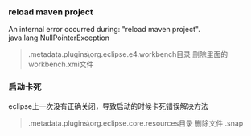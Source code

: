 ### reload maven project
An internal error occurred during: "reload maven project".
java.lang.NullPointerException
><workspace>\.metadata\.plugins\org.eclipse.e4.workbench目录
删除里面的workbench.xmi文件

### 启动卡死
eclipse上一次没有正确关闭，导致启动的时候卡死错误解决方法
><workspace>\.metadata\.plugins\org.eclipse.core.resources目录
删除文件 .snap

